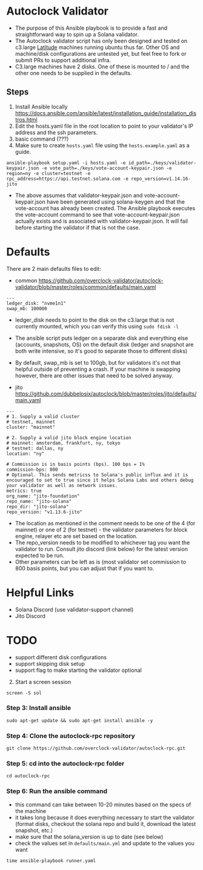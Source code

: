 # Autoclock Validator
* The purpose of this Ansible playbook is to provide a fast and straightforward way to spin up a Solana validator. 
* The Autoclock validator script has only been designed and tested on c3.large [Latitude](https://www.latitude.sh/) machines running ubuntu thus far. Other OS and machine/disk configurations are untested yet, but feel free to fork or submit PRs to support additional infra.
* C3.large machines have 2 disks. One of these is mounted to / and the other one needs to be supplied in the defaults.

## Steps
1) Install Ansible locally https://docs.ansible.com/ansible/latest/installation_guide/installation_distros.html
2) Edit the hosts.yaml file in the root location to point to your validator's IP address and the ssh parameters.
3) basic command (???)
4) Make sure to create `hosts.yaml` file using the `hosts.example.yaml` as a guide.
```
ansible-playbook setup.yaml -i hosts.yaml -e id_path=./keys/validator-keypair.json -e vote_path=./keys/vote-account-keypair.json -e region=ny -e cluster=testnet -e rpc_address=https://api.testnet.solana.com -e repo_version=v1.14.16-jito
```

* The above assumes that validator-keypair.json and vote-account-keypair.json have been generated using solana-keygen and that the vote-account has already been created. The Ansible playbook executes the vote-account command to see that vote-account-keypair.json actually exists and is associated with validator-keypair.json. It will fail before starting the validator if that is not the case.

# Defaults

There are 2 main defaults files to edit: 
* common https://github.com/overclock-validator/autoclock-validator/blob/master/roles/common/defaults/main.yaml
```
---
ledger_disk: "nvme1n1"
swap_mb: 100000
```
* ledger_disk needs to point to the disk on the c3.large that is not currently mounted, which you can verify this using `sudo fdisk -l`
* The ansible script puts ledger on a separate disk and everything else (accounts, snapshots, OS) on the default disk (ledger and snapshot are both write intensive, so it's good to separate those to different disks)
* By default, swap_mb is set to 100gb, but for validators it's not that helpful outside of preventing a crash. If your machine is swapping however, there are other issues that need to be solved anyway.

* jito https://github.com/dubbelosix/autoclock/blob/master/roles/jito/defaults/main.yaml
```
---
# 1. Supply a valid cluster
# testnet, mainnet
cluster: "mainnet"

# 2. Supply a valid jito block engine location
# mainnet: amsterdam, frankfurt, ny, tokyo 
# testnet: dallas, ny
location: "ny"

# Commission is in basis points (bps). 100 bps = 1%
commission-bps: 800
# Optional. This sends metricss to Solana's public influx and it is encouraged to set to true since it helps Solana Labs and others debug your validator as well as network issues.
metrics: true
org_name: "jito-foundation"
repo_name: "jito-solana"
repo_dir: "jito-solana"
repo_version: "v1.13.6-jito"
```
* The location as mentioned in the comment needs to be one of the 4 (for mainnet) or one of 2 (for testnet) - the validator parameters for block engine, relayer etc are set based on the location.
* The repo_version needs to be modified to whichever tag you want the validator to run. Consult jito discord (link below) for the latest version expected to be run.
* Other parameters can be left as is (most validator set commission to 800 basis points, but you can adjust that if you want to.

# Helpful Links
* Solana Discord (use validator-support channel)
* Jito Discord

# TODO
* support different disk configurations
* support skipping disk setup
* support flag to make starting the validator optional


2) Start a screen session
```
screen -S sol
```

### Step 3: Install ansible

```
sudo apt-get update && sudo apt-get install ansible -y
```

### Step 4: Clone the autoclock-rpc repository

```
git clone https://github.com/overclock-validator/autoclock-rpc.git
```

### Step 5: cd into the autoclock-rpc folder

```
cd autoclock-rpc
```

### Step 6: Run the ansible command

- this command can take between 10-20 minutes based on the specs of the machine
- it takes long because it does everything necessary to start the validator (format disks, checkout the solana repo and build it, download the latest snapshot, etc.)
- make sure that the solana_version is up to date (see below)
- check the values set in `defaults/main.yml` and update to the values you want

```
time ansible-playbook runner.yaml
```
